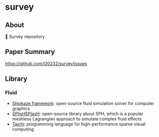 # survey
## About
🍓 Survey repository

## Paper Summary
https://github.com/j20232/survey/issues

## Library
### Fluid
- [Shiokaze framework](https://github.com/ryichando/shiokaze): open-source fluid simulation solver for computer graphics
- [SPlisHSPlasH](https://github.com/InteractiveComputerGraphics/SPlisHSPlasH): open-source library about SPH, which is a popular meshless Lagrangian approach to simulate complex fluid effects
- [Taichi](https://github.com/yuanming-hu/taichi): programming language for high-performance sparse visual computing

